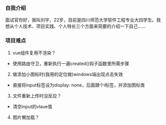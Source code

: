 ### 自我介绍

面试官你好，我叫刘宇，22岁，目前是四川师范大学软件工程专业大四学生。我想从个人技术、项目实践、个人特长三个方面来简要的介绍一下自己......

### 项目难点

1. vue组件复用不渲染？

- 使用路由守卫，重新执行一遍created()钩子函数里所需步骤

2. 做添加小图标时(我用的定位做)windows端出现点击失效

- 直接将input标签设为display: none，后面跟个i标签，并添加图标类

3. 文件重新上传时没反应？

- 清空input的vlaue值

4. 图片懒加载？
